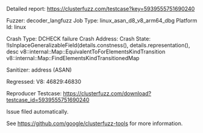 Detailed report: https://clusterfuzz.com/testcase?key=5939555751690240

Fuzzer: decoder_langfuzz
Job Type: linux_asan_d8_v8_arm64_dbg
Platform Id: linux

Crash Type: DCHECK failure
Crash Address: 
Crash State:
  !IsInplaceGeneralizableField(details.constness(), details.representation(), desc
  v8::internal::Map::EquivalentToForElementsKindTransition
  v8::internal::Map::FindElementsKindTransitionedMap
  
Sanitizer: address (ASAN)

Regressed: V8: 46829:46830

Reproducer Testcase: https://clusterfuzz.com/download?testcase_id=5939555751690240


Issue filed automatically.

See https://github.com/google/clusterfuzz-tools for more information.